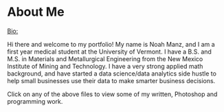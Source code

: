 # About Me

<ins>Bio:</ins>
 
Hi there and welcome to my portfolio! My name is Noah Manz, and I am a first year medical student at the University of Vermont. I have a B.S. and M.S. in Materials and Metallurgical Engineering from the New Mexico Institute of Mining and Technology. I have a very strong applied math background, and have started a data science/data analytics side hustle to help small businesses use their data to make smarter business decisions.




Click on any of the above files to view some of my written, Photoshop and programming work.
